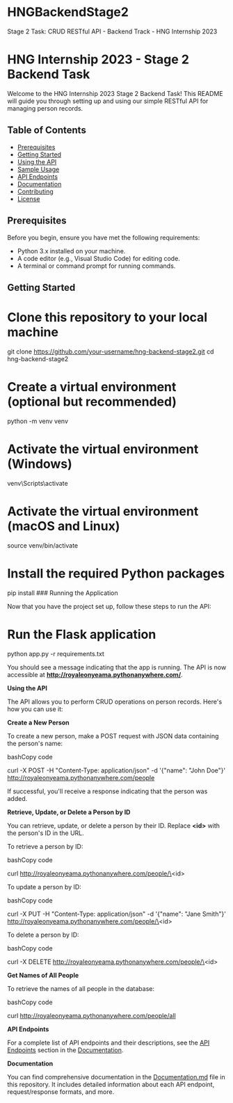 # HNGBackendStage2
Stage 2 Task: CRUD RESTful API - Backend Track - HNG Internship 2023
# HNG Internship 2023 - Stage 2 Backend Task

Welcome to the HNG Internship 2023 Stage 2 Backend Task! This README will guide you through setting up and using our simple RESTful API for managing person records.

## Table of Contents
- [Prerequisites](#prerequisites)
- [Getting Started](#getting-started)
- [Using the API](#using-the-api)
- [Sample Usage](#sample-usage)
- [API Endpoints](#api-endpoints)
- [Documentation](#documentation)
- [Contributing](#contributing)
- [License](#license)

## Prerequisites

Before you begin, ensure you have met the following requirements:

- Python 3.x installed on your machine.
- A code editor (e.g., Visual Studio Code) for editing code.
- A terminal or command prompt for running commands.

## Getting Started


# Clone this repository to your local machine
git clone https://github.com/your-username/hng-backend-stage2.git
cd hng-backend-stage2

# Create a virtual environment (optional but recommended)
python -m venv venv

# Activate the virtual environment (Windows)
venv\Scripts\activate

# Activate the virtual environment (macOS and Linux)
source venv/bin/activate

# Install the required Python packages
pip install ### Running the Application

Now that you have the project set up, follow these steps to run the API:


# Run the Flask application
python app.py
-r requirements.txt

You should see a message indicating that the app is running. The API is
now accessible at **http://royaleonyeama.pythonanywhere.com/**.

**Using the API**

The API allows you to perform CRUD operations on person records. Here\'s
how you can use it:

**Create a New Person**

To create a new person, make a POST request with JSON data containing
the person\'s name:

bashCopy code

curl -X POST -H \"Content-Type: application/json\" -d \'{\"name\":
\"John Doe\"}\' http://royaleonyeama.pythonanywhere.com/people

If successful, you\'ll receive a response indicating that the person was
added.

**Retrieve, Update, or Delete a Person by ID**

You can retrieve, update, or delete a person by their ID. Replace
**\<id\>** with the person\'s ID in the URL.

To retrieve a person by ID:

bashCopy code

curl http://royaleonyeama.pythonanywhere.com/people/\<id\>

To update a person by ID:

bashCopy code

curl -X PUT -H \"Content-Type: application/json\" -d \'{\"name\": \"Jane
Smith\"}\' http://royaleonyeama.pythonanywhere.com/people/\<id\>

To delete a person by ID:

bashCopy code

curl -X DELETE http://royaleonyeama.pythonanywhere.com/people/\<id\>

**Get Names of All People**

To retrieve the names of all people in the database:

bashCopy code

curl http://royaleonyeama.pythonanywhere.com/people/all


**API Endpoints**

For a complete list of API endpoints and their descriptions, see the
[API
Endpoints](https://chat.openai.com/c/71e37f09-b09d-484c-a6be-50289528dc0d#api-endpoints)
section in the
[Documentation](https://chat.openai.com/c/71e37f09-b09d-484c-a6be-50289528dc0d#documentation).

**Documentation**

You can find comprehensive documentation in the
[Documentation.md](https://chat.openai.com/c/Documentation.md) file in
this repository. It includes detailed information about each API
endpoint, request/response formats, and more.


